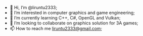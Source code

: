 - 👋 Hi, I’m @liruntu2333;
- 👀 I’m interested in computer graphics and game engineering;
- 🌱 I’m currently learning C++, C#, OpenGL and Vulkan;
- 💞️ I’m looking to collaborate on graphics solution for 3A games;
- 📫 How to reach me liruntu2333@gmail.com;

<!---
liruntu2333/liruntu2333 is a ✨ special ✨ repository because its `README.md` (this file) appears on your GitHub profile.
You can click the Preview link to take a look at your changes.
--->

